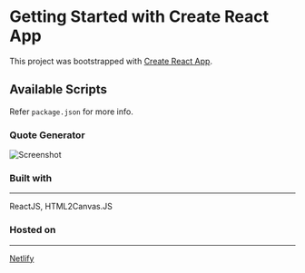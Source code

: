 # Getting Started with Create React App

This project was bootstrapped with [Create React App](https://github.com/facebook/create-react-app).

## Available Scripts

Refer `package.json` for more info.

### Quote Generator

![Screenshot](https://i.ibb.co/QmSmgDg/image.png)

### Built with
---
ReactJS, HTML2Canvas.JS

### Hosted on
---
[Netlify](https://www.netlify.com/about/)
